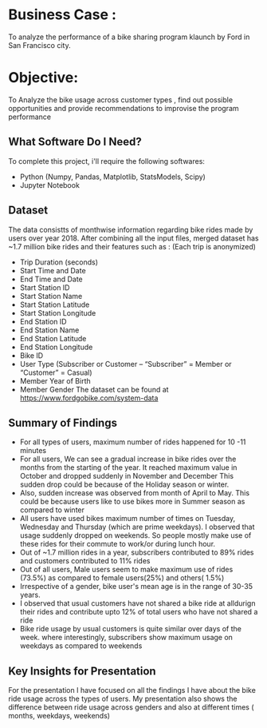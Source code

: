 # Business Case :    

To analyze the performance of a bike sharing program klaunch by Ford in San Francisco city. 
# Objective:                 

To Analyze the bike usage across customer types , find out possible opportunities and provide recommendations to improvise the program performance


## What Software Do I Need?

To complete this project, i'll require the following softwares:

- Python (Numpy, Pandas, Matplotlib, StatsModels, Scipy)
- Jupyter Notebook

## Dataset
The data consistts of monthwise information regarding bike rides made by users over year 2018.
After combining all the input files, merged dataset has ~1.7 million bike rides and their features such as :
(Each trip is anonymized)
- Trip Duration (seconds)
- Start Time and Date
- End Time and Date
- Start Station ID
- Start Station Name
- Start Station Latitude
- Start Station Longitude
- End Station ID
- End Station Name
- End Station Latitude
- End Station Longitude
- Bike ID
- User Type (Subscriber or Customer – “Subscriber” = Member or “Customer” = Casual)
- Member Year of Birth
- Member Gender
The dataset can be found at https://www.fordgobike.com/system-data
## Summary of Findings
- For all types of users, maximum number of rides happened for 10 -11 minutes
- For all users, We can see a gradual increase in bike rides over the months from the starting of the year.
It reached maximum value in October and dropped suddenly in November and December
This sudden drop could be because of the Holiday season or winter.
- Also, sudden increase was observed from month of April to May. This could be because users like to
use bikes more in Summer season as compared to winter
- All users have used bikes maximum number of times on Tuesday, Wednesday and Thursday (which are
prime weekdays). I observed that usage suddenly dropped on weekends. So people mostly make use of
these rides for their commute to work/or during lunch hour.
- Out of ~1.7 million rides in a year, subscribers contributed to 89% rides and customers contributed to
11% rides
- Out of all users, Male users seem to make maximum use of rides (73.5%) as compared to female
users(25%) and others( 1.5%)
- Irrespective of a gender, bike user's mean age is in the range of 30-35 years.
- I observed that usual customers have not shared a bike ride at alldurign their rides and contribute upto
12% of total users who have not shared a ride
- Bike ride usage by usual customers is quite similar over days of the week. where interestingly,
subscribers show maximum usage on weekdays as compared to weekends
## Key Insights for Presentation
For the presentation I have focused on all the findings I have about the bike ride usage across the types
of users.
My presentation also shows the difference between ride usage across genders and also at different
times ( months, weekdays, weekends)


